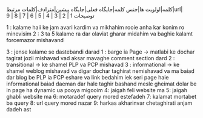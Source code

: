کلمه|اولویت ها|جنس کلمه|جایگاه فعلی|جایگاه پیشین|مترادف|کلمات مرتبط|url|توصیحات
   1    |        2        |        3     |           4        |            5           |     6      |         7         | 8   |      9

   1 : kalame haii ke jam avari kardim va mikhahim rooie anha kar konim ro minevisim
   2 : 3 ta 5 kalame ra dar olaviat gharar midahim va baghie kalamt forcemazor mishavand
   
   3 : jense kalame se dastebandi darad
	   1 : barge ia Page -> matlabi ke dochar tagirat jozii mishavad vad aksar mavaghe comment section dard
	   2 : transitional -> ke shamel PLP va PCP mishavad
	   3 : informational -> ke shamel weblog mishavad va digar dochar taghirat nemishavad va ma baiad dar blog be PLP ia PCP eshare va link bedahim
		iek seri page haie informational baiad daeman dar hale taghir bashand mesle gheimat dolar be in page ha dynamic ua pooya migooim
4: jaigah feli website ma
5: jaigah ghabli website ma 
6: motaradef query mored estefadeh
7: kalamat mortabet ba query
8: url query mored nazar
9: harkas akharinvar chetaghirati anjam dadeh ast